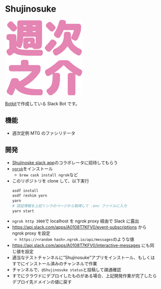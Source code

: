 # Shujinosuke

![](shujinosuke.png)

[Botkit](https://botkit.ai/docs/v4)で作成している Slack Bot です。

## 機能

- 週次定例 MTG のファシリテータ

## 開発

- [Shujinoske slack app](https://api.slack.com/apps/A0108T7KFV0/general)のコラボレータに招待してもらう
- [`ngrok`](https://ngrok.com/)をインストール
  - `brew cask install ngrok`など
- このリポジトリを clone して、以下実行
  ```sh
  asdf install
  asdf reshim yarn
  yarn
  # 認証情報を上記リンクのページから取得して .env ファイルに入力
  yarn start
  ```
- `ngrok http 3000`で localhost を ngrok proxy 経由で Slack に露出
- https://api.slack.com/apps/A0108T7KFV0/event-subscriptions から ngrok proxy を設定
  - `https://<random hash>.ngrok.io/api/messages`のような値
- https://api.slack.com/apps/A0108T7KFV0/interactive-messages にも同じ値を設定
- 適当なテストチャンネルに"Shujinosuke"アプリをインストール、もしくはすでにインストール済みのチャンネルで作業
- チャンネルで、`@Shujinosuke status`と投稿して疎通確認
- すでにクラウドにデプロイしたものがある場合、上記開発作業が完了したらデプロイ先ドメインの値に戻す
